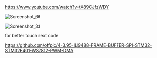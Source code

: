 

https://www.youtube.com/watch?v=tX89CJfzWDY


![Screenshot_66](https://github.com/offpic/ILI9488-DMA-SPI-STM32-4-3.95-INCH-STM32F103-TOUCH/assets/31142397/aefbf2cf-a684-4012-81f2-aae67a20f111)

![Screenshot_33](https://github.com/offpic/ILI9488-DMA-SPI-STM32-4-3.95-INCH-STM32F103-TOUCH/assets/31142397/201abd8d-4521-43c2-9978-67c60a659160)

for better touch next code 

https://github.com/offpic/4-3.95-ILI9488-FRAME-BUFFER-SPI-STM32-STM32F401-WS2812-PWM-DMA
